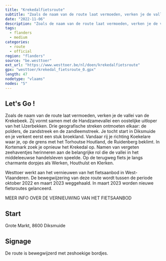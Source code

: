 ```yaml
---
title: "Krekedalfietsroute"
subtitle: "Zoals de naam van de route laat vermoeden, verken je de vallei van de Krekebeek"
date: "2022-11-06"
description: "Zoals de naam van de route laat vermoeden, verken je de vallei van de Krekebeek" 
tags:
  - flanders
  - medium
categories: 
  - route
  - official
region: "flanders"
source: "be.westtoer"
ext_url: "https://www.westtoer.be/nl/doen/krekedalfietsroute"
gpx: "westtoer/krekedal_fietsroute_0.gpx"
length: 47
nodetype: "vlaams"
nodes: "5"
---
```


## Let's Go !

Zoals de naam van de route laat vermoeden, verken je de vallei van de Krekebeek. Zij vormt samen met de Handzamevallei een oostelijke uitloper van het IJzerbekken. Drie geografische streken ontmoeten elkaar: de polders, de zandstreek en de zandleemstreek. Je tocht start in Diksmuide en je verkent eerst een stuk broekland. Vandaar rij je richting Koekelare waar je, op de grens met het Torhoutse Houtland, de Ruidenberg beklimt. In Kortemark zoek je opnieuw het Krekedal op. Namen van vergeten zeehaventjes herinneren aan de belangrijke rol die de vallei in het middeleeuwse handelsleven speelde. Op de terugweg fiets je langs charmante dorpjes als Werken, Houthulst en Klerken.

Westtoer werkt aan het vernieuwen van het fietsaanbod in West-Vlaanderen. De bewegwijzering van deze route wordt tussen de periode oktober 2022 en maart 2023 weggehaald. In maart 2023 worden nieuwe fietsroutes gelanceerd.

MEER INFO OVER DE VERNIEUWING VAN HET FIETSAANBOD

## Start 

Grote Markt, 8600 Diksmuide

## Signage

De route is bewegwijzerd met zeshoekige bordjes.